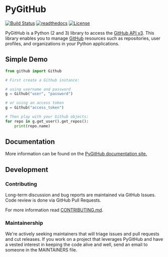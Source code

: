 # PyGitHub

[![Build Status](https://travis-ci.org/PyGithub/PyGithub.svg?branch=master)](https://travis-ci.org/PyGithub/PyGithub)
[![readthedocs](https://img.shields.io/badge/docs-latest-brightgreen.svg?style=flat)](http://pygithub.readthedocs.org/en/stable)
[![License](https://img.shields.io/badge/license-LGPL-blue.svg)](https://en.wikipedia.org/wiki/GNU_Lesser_General_Public_License)

PyGitHub is a Python (2 and 3) library to access the [GitHub API v3].
This library enables you to manage [GitHub] resources such as repositories, user profiles, and organizations in your Python applications.

[GitHub API v3]: https://developer.github.com/v3
[GitHub]: https://github.com

## Simple Demo

```python
from github import Github

# First create a Github instance:

# using username and password
g = Github("user", "password")

# or using an access token
g = Github("access_token")

# Then play with your Github objects:
for repo in g.get_user().get_repos():
    print(repo.name)
```

## Documentation

More information can be found on the [PyGitHub documentation site.](http://pygithub.readthedocs.io/en/latest/introduction.html)

## Development

### Contributing

Long-term discussion and bug reports are maintained via GitHub Issues.
Code review is done via GitHub Pull Requests.

For more information read [CONTRIBUTING.md].

[CONTRIBUTING.md]: /CONTRIBUTING.md

### Maintainership

We're actively seeking maintainers that will triage issues and pull requests and cut releases.
If you work on a project that leverages PyGitHub and have a vested interest in keeping the code alive and well, send an email to someone in the MAINTAINERS file.
